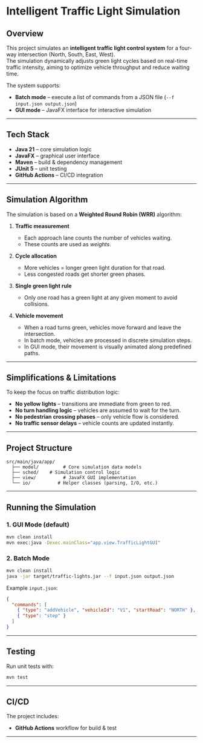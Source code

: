 # Intelligent Traffic Light Simulation

## Overview
This project simulates an **intelligent traffic light control system** for a four-way intersection (North, South, East, West).  
The simulation dynamically adjusts green light cycles based on real-time traffic intensity, aiming to optimize vehicle throughput and reduce waiting time.

The system supports:
- **Batch mode** – execute a list of commands from a JSON file (`--f input.json output.json`)
- **GUI mode** – JavaFX interface for interactive simulation

---

## Tech Stack
- **Java 21** – core simulation logic
- **JavaFX** – graphical user interface
- **Maven** – build & dependency management
- **JUnit 5** – unit testing
- **GitHub Actions** – CI/CD integration

---

## Simulation Algorithm

The simulation is based on a **Weighted Round Robin (WRR)** algorithm:

1. **Traffic measurement**
    - Each approach lane counts the number of vehicles waiting.
    - These counts are used as *weights*.

2. **Cycle allocation**
    - More vehicles = longer green light duration for that road.
    - Less congested roads get shorter green phases.

3. **Single green light rule**
    - Only one road has a green light at any given moment to avoid collisions.

4. **Vehicle movement**
    - When a road turns green, vehicles move forward and leave the intersection.
    - In batch mode, vehicles are processed in discrete simulation steps.
    - In GUI mode, their movement is visually animated along predefined paths.

---

## Simplifications & Limitations
To keep the focus on traffic distribution logic:
- **No yellow lights** – transitions are immediate from green to red.
- **No turn handling logic** – vehicles are assumed to wait for the turn.
- **No pedestrian crossing phases** – only vehicle flow is considered.
- **No traffic sensor delays** – vehicle counts are updated instantly.

---

## Project Structure
```
src/main/java/app/
  ├── model/         # Core simulation data models
  ├── sched/    # Simulation control logic
  ├── view/          # JavaFX GUI implementation
  └── io/          # Helper classes (parsing, I/O, etc.)
```

---

## Running the Simulation

### 1. GUI Mode (default)
```bash
mvn clean install
mvn exec:java -Dexec.mainClass="app.view.TrafficLightGUI"
```

### 2. Batch Mode
```bash
mvn clean install
java -jar target/traffic-lights.jar --f input.json output.json
```

Example `input.json`:
```json
{
  "commands": [
    { "type": "addVehicle", "vehicleId": "V1", "startRoad": "NORTH" },
    { "type": "step" }
  ]
}
```

---

## Testing
Run unit tests with:
```bash
mvn test
```

---

## CI/CD
The project includes:
- **GitHub Actions** workflow for build & test

---
